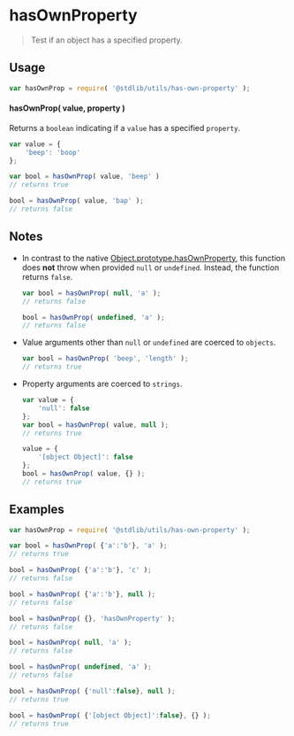 # hasOwnProperty

> Test if an object has a specified property.


<section class="usage">

## Usage

``` javascript
var hasOwnProp = require( '@stdlib/utils/has-own-property' );
```

#### hasOwnProp( value, property )

Returns a `boolean` indicating if a `value` has a specified `property`.

``` javascript
var value = {
    'beep': 'boop'
};

var bool = hasOwnProp( value, 'beep' )
// returns true

bool = hasOwnProp( value, 'bap' );
// returns false
```

<!-- </usage> -->


<section class="notes">

## Notes

* In contrast to the native [Object.prototype.hasOwnProperty][object-has-own-property], this function does __not__ throw when provided `null` or `undefined`. Instead, the function returns `false`.

  ``` javascript
  var bool = hasOwnProp( null, 'a' );
  // returns false

  bool = hasOwnProp( undefined, 'a' );
  // returns false
  ```

* Value arguments other than `null` or `undefined` are coerced to `objects`.

  ``` javascript
  var bool = hasOwnProp( 'beep', 'length' );
  // returns true
  ```

* Property arguments are coerced to `strings`.

  ``` javascript
  var value = {
      'null': false
  };
  var bool = hasOwnProp( value, null );
  // returns true

  value = {
      '[object Object]': false
  };
  bool = hasOwnProp( value, {} );
  // returns true
  ``` 

<!-- </notes> -->


<section class="examples">

## Examples

``` javascript
var hasOwnProp = require( '@stdlib/utils/has-own-property' );

var bool = hasOwnProp( {'a':'b'}, 'a' );
// returns true

bool = hasOwnProp( {'a':'b'}, 'c' );
// returns false

bool = hasOwnProp( {'a':'b'}, null );
// returns false

bool = hasOwnProp( {}, 'hasOwnProperty' );
// returns false

bool = hasOwnProp( null, 'a' );
// returns false

bool = hasOwnProp( undefined, 'a' );
// returns false

bool = hasOwnProp( {'null':false}, null );
// returns true

bool = hasOwnProp( {'[object Object]':false}, {} );
// returns true
```

<!-- </examples> -->


<section class="links">

[object-has-own-property]: https://developer.mozilla.org/en/docs/Web/JavaScript/Reference/Global_Objects/Object/hasOwnProperty

<!-- </links> -->
